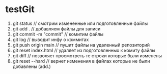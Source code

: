 # testGit

1. git status // смотрим измененные или подготовленные файлы
2. git add . // добавляем файлы для записи
3. git commit -m "commit" // комитим файлы
4. git log // выводит инфу о коммитах
5. git push origin main // пушит файлы на удаленный репозиторий
6. git reset index.html // удаляет из подготовленных к комиту файлы
7. git diff // позволяет просмотреть те строки которые были изменены
8. git reset --hard // вернет изменения в файлах которые не были добавлены (add.)
